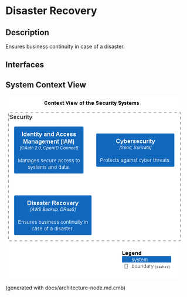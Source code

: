 # Disaster Recovery
## Description
Ensures business continuity in case of a disaster.


## Interfaces

## System Context View
![Context View of the Security Systems](../../mybank/security/context-view.png)


(generated with docs/architecture-node.md.cmb)
